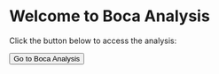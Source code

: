 <!DOCTYPE html>
<html>
<head>
  <title>Welcome to Boca Analysis</title>
</head>
<body>
  <h1>Welcome to Boca Analysis</h1>
  <p>Click the button below to access the analysis:</p>
  <a href="Boca_Analysis.ipynb" target="_blank"><button>Go to Boca Analysis</button></a>
</body>
</html>
